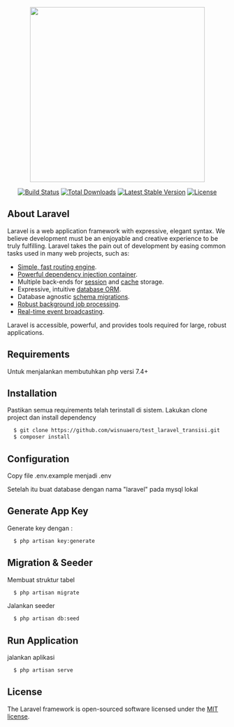 <p align="center"><a href="https://laravel.com" target="_blank"><img src="https://raw.githubusercontent.com/laravel/art/master/logo-lockup/5%20SVG/2%20CMYK/1%20Full%20Color/laravel-logolockup-cmyk-red.svg" width="400"></a></p>

<p align="center">
<a href="https://travis-ci.org/laravel/framework"><img src="https://travis-ci.org/laravel/framework.svg" alt="Build Status"></a>
<a href="https://packagist.org/packages/laravel/framework"><img src="https://img.shields.io/packagist/dt/laravel/framework" alt="Total Downloads"></a>
<a href="https://packagist.org/packages/laravel/framework"><img src="https://img.shields.io/packagist/v/laravel/framework" alt="Latest Stable Version"></a>
<a href="https://packagist.org/packages/laravel/framework"><img src="https://img.shields.io/packagist/l/laravel/framework" alt="License"></a>
</p>

## About Laravel

Laravel is a web application framework with expressive, elegant syntax. We believe development must be an enjoyable and creative experience to be truly fulfilling. Laravel takes the pain out of development by easing common tasks used in many web projects, such as:

- [Simple, fast routing engine](https://laravel.com/docs/routing).
- [Powerful dependency injection container](https://laravel.com/docs/container).
- Multiple back-ends for [session](https://laravel.com/docs/session) and [cache](https://laravel.com/docs/cache) storage.
- Expressive, intuitive [database ORM](https://laravel.com/docs/eloquent).
- Database agnostic [schema migrations](https://laravel.com/docs/migrations).
- [Robust background job processing](https://laravel.com/docs/queues).
- [Real-time event broadcasting](https://laravel.com/docs/broadcasting).

Laravel is accessible, powerful, and provides tools required for large, robust applications.


## Requirements
Untuk menjalankan membutuhkan php versi 7.4+
##  Installation
Pastikan semua requirements telah terinstall di sistem.
Lakukan clone project dan install dependency
```bash
  $ git clone https://github.com/wisnuaero/test_laravel_transisi.git
  $ composer install
```
## Configuration
Copy file .env.example menjadi .env

Setelah itu buat database dengan nama "laravel" pada mysql lokal
## Generate App Key
Generate key dengan :
```bash
  $ php artisan key:generate
```
## Migration & Seeder
Membuat struktur tabel
```bash
  $ php artisan migrate
```
Jalankan seeder
```bash
  $ php artisan db:seed
```
## Run Application
jalankan aplikasi
```bash
  $ php artisan serve
```

## License

The Laravel framework is open-sourced software licensed under the [MIT license](https://opensource.org/licenses/MIT).
